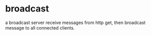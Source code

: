 broadcast
=========

a broadcast server receive messages from http get, 
then broadcast message to all connected clients.
